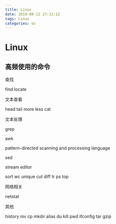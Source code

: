 ```yaml
---
title: Linux
date: 2019-08-12 17:13:12
tags: Linux
categories: os
---
```

# Linux

## 高频使用的命令

查找

find locate

文本查看

head tail more less cat

文本处理

grep

 awk

 pattern-directed scanning and processing language

 sed 

 stream editor
 
sort wc unique cut diff tr  ps top

网络相关

netstat

其他

history mv cp mkdir alias du kill pwd  ifconfig tar gzip